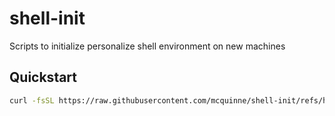 # shell-init
Scripts to initialize personalize shell environment on new machines

## Quickstart

```bash
curl -fsSL https://raw.githubusercontent.com/mcquinne/shell-init/refs/heads/main/init.sh | bash
```
